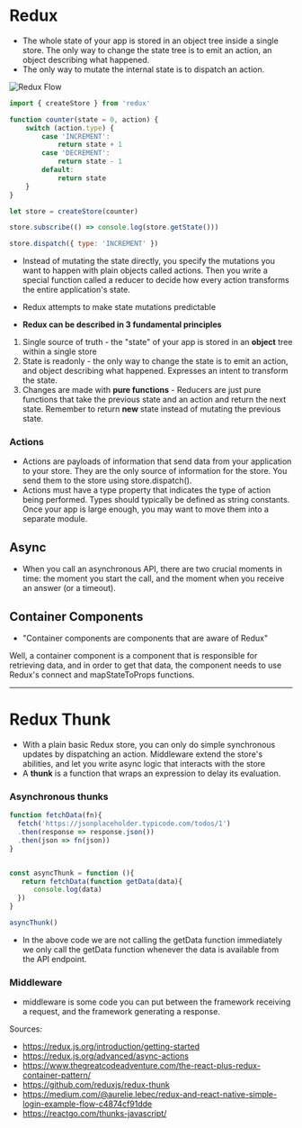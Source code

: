 # Redux
- The whole state of your app is stored in an object tree inside a single store.
The only way to change the state tree is to emit an action, an object describing what happened.
- The only way to mutate the internal state is to dispatch an action.

![Redux Flow](https://cdn-images-1.medium.com/max/800/1*ucOxan56LKUm3gkjaePwRg.png)

```js
import { createStore } from 'redux'

function counter(state = 0, action) {
    switch (action.type) {
        case 'INCREMENT':
            return state + 1
        case 'DECREMENT':
            return state - 1
        default:
            return state
    }
}

let store = createStore(counter)

store.subscribe(() => console.log(store.getState()))

store.dispatch({ type: 'INCREMENT' })
```
- Instead of mutating the state directly, you specify the mutations you want to happen with plain objects called actions. Then you write a special function called a reducer to decide how every action transforms the entire application's state.

- Redux attempts to make state mutations predictable

- **Redux can be described in 3 fundamental principles**
1. Single source of truth - the "state" of your app is stored in an **object** tree within a single store
2. State is readonly - the only way to change the state is to emit an action, and object describing what happened. Expresses an intent to transform the state.
3. Changes are made with **pure functions** - Reducers are just pure functions that take the previous state and an action and return the next state. Remember to return **new** state instead of mutating the previous state.

### Actions
- Actions are payloads of information that send data from your application to your store. They are the only source of information for the store. You send them to the store using store.dispatch().
- Actions must have a type property that indicates the type of action being performed. Types should typically be defined as string constants. Once your app is large enough, you may want to move them into a separate module.

## Async
- When you call an asynchronous API, there are two crucial moments in time: the moment you start the call, and the moment when you receive an answer (or a timeout).

## Container Components
- "Container components are components that are aware of Redux"

Well, a container component is a component that is responsible for retrieving data, and in order to get that data, the component needs to use Redux's connect and mapStateToProps functions.

---

# Redux Thunk
- With a plain basic Redux store, you can only do simple synchronous updates by dispatching an action. Middleware extend the store's abilities, and let you write async logic that interacts with the store
- A **thunk** is a function that wraps an expression to delay its evaluation.
### Asynchronous thunks

```js
function fetchData(fn){
  fetch('https://jsonplaceholder.typicode.com/todos/1')
  .then(response => response.json())
  .then(json => fn(json))
}


const asyncThunk = function (){
   return fetchData(function getData(data){
      console.log(data)
  })
}

asyncThunk()
```
- In the above code we are not calling the getData function immediately we only call the getData function whenever the data is available from the API endpoint.


### Middleware
- middleware is some code you can put between the framework receiving a request, and the framework generating a response.

Sources:
- https://redux.js.org/introduction/getting-started
- https://redux.js.org/advanced/async-actions
- https://www.thegreatcodeadventure.com/the-react-plus-redux-container-pattern/
- https://github.com/reduxjs/redux-thunk
- https://medium.com/@aurelie.lebec/redux-and-react-native-simple-login-example-flow-c4874cf91dde
- https://reactgo.com/thunks-javascript/